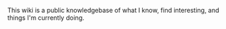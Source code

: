 This wiki is a public knowledgebase of what I know, find interesting, and things I'm currently doing. 
